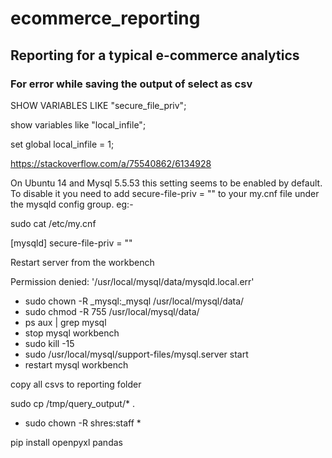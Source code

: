 # ecommerce_reporting

## Reporting for a typical e-commerce analytics

### For error while saving the output of select as csv

SHOW VARIABLES LIKE "secure_file_priv";

show variables like "local_infile";

set global local_infile = 1;

https://stackoverflow.com/a/75540862/6134928

On Ubuntu 14 and Mysql 5.5.53 this setting seems to be enabled by default. To disable it you need to add secure-file-priv = "" to your my.cnf file under the mysqld config group. eg:-

sudo cat /etc/my.cnf

[mysqld]
secure-file-priv = ""

Restart server from the workbench

Permission denied: '/usr/local/mysql/data/mysqld.local.err'
 - sudo chown -R _mysql:_mysql /usr/local/mysql/data/
 - sudo chmod -R 755 /usr/local/mysql/data/
 - ps aux | grep mysql
 - stop mysql workbench
 - sudo kill -15  <pid>
 - sudo /usr/local/mysql/support-files/mysql.server start
 - restart mysql workbench


copy all csvs to reporting folder

sudo cp /tmp/query_output/* .
 - sudo chown -R shres:staff *


pip install openpyxl pandas
